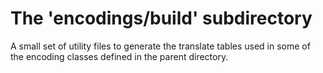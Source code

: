 # The 'encodings/build' subdirectory

A small set of utility files to generate the translate tables used in some of the encoding classes
defined in the parent directory.
